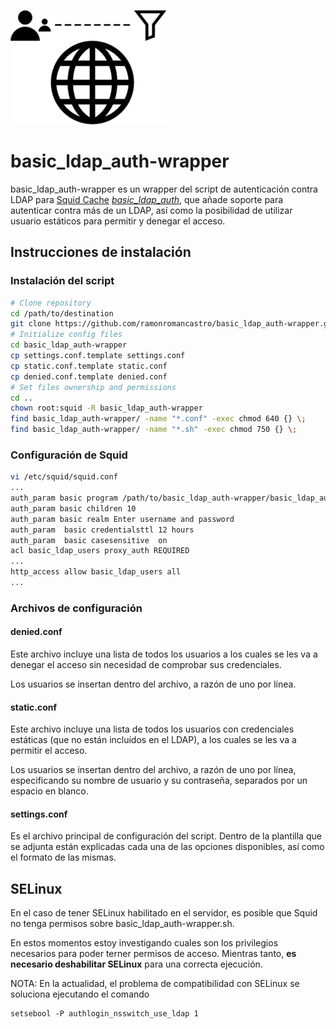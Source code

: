 ![Wrapper for basic_ldap_auth Squid Proxy plugin](logo.png "Wrapper for basic_ldap_auth Squid Proxy plugin")

# basic_ldap_auth-wrapper

basic_ldap_auth-wrapper es un wrapper del script de autenticación contra LDAP para [Squid Cache](http://www.squid-cache.org/) [*basic_ldap_auth*](http://www.squid-cache.org/Versions/v4/manuals/basic_ldap_auth.html), que añade soporte para autenticar contra más de un LDAP, así como la posibilidad de utilizar usuario estáticos para permitir y denegar el acceso.

## Instrucciones de instalación

### Instalación del script

```bash
# Clone repository
cd /path/to/destination
git clone https://github.com/ramonromancastro/basic_ldap_auth-wrapper.git
# Initialize config files
cd basic_ldap_auth-wrapper
cp settings.conf.template settings.conf
cp static.conf.template static.conf
cp denied.conf.template denied.conf
# Set files ownership and permissions
cd ..
chown root:squid -R basic_ldap_auth-wrapper
find basic_ldap_auth-wrapper/ -name "*.conf" -exec chmod 640 {} \;
find basic_ldap_auth-wrapper/ -name "*.sh" -exec chmod 750 {} \;
```

### Configuración de Squid

```bash
vi /etc/squid/squid.conf
...
auth_param basic program /path/to/basic_ldap_auth-wrapper/basic_ldap_auth-wrapper.sh
auth_param basic children 10
auth_param basic realm Enter username and password
auth_param  basic credentialsttl 12 hours
auth_param  basic casesensitive  on
acl basic_ldap_users proxy_auth REQUIRED
...
http_access allow basic_ldap_users all
...
```

### Archivos de configuración

#### denied.conf

Este archivo incluye una lista de todos los usuarios a los cuales se les va a denegar el acceso sin necesidad de comprobar sus credenciales.

Los usuarios se insertan dentro del archivo, a razón de uno por línea.

#### static.conf

Este archivo incluye una lista de todos los usuarios con credenciales estáticas (que no están incluídos en el LDAP), a los cuales se les va a permitir el acceso.

Los usuarios se insertan dentro del archivo, a razón de uno por línea, especificando su nombre de usuario y su contraseña, separados por un espacio en blanco.

#### settings.conf

Es el archivo principal de configuración del script. Dentro de la plantilla que se adjunta están explicadas cada una de las opciones disponibles, así como el formato de las mismas.

## SELinux

En el caso de tener SELinux habilitado en el servidor, es posible que Squid no tenga permisos sobre basic_ldap_auth-wrapper.sh.

En estos momentos estoy investigando cuales son los privilegios necesarios para poder terner permisos de acceso. Mientras tanto, **es necesario deshabilitar SELinux** para una correcta ejecución.

NOTA: En la actualidad, el problema de compatibilidad con SELinux se soluciona ejecutando el comando
```
setsebool -P authlogin_nsswitch_use_ldap 1
```
